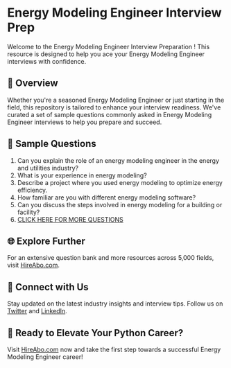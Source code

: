 # Energy Modeling Engineer Interview Prep

Welcome to the Energy Modeling Engineer Interview Preparation ! This resource is designed to help you ace your Energy Modeling Engineer interviews with confidence.

## 🚀 Overview

Whether you're a seasoned Energy Modeling Engineer or just starting in the field, this repository is tailored to enhance your interview readiness. We've curated a set of sample questions commonly asked in Energy Modeling Engineer interviews to help you prepare and succeed.

## 📝 Sample Questions

1. Can you explain the role of an energy modeling engineer in the energy and utilities industry?
2. What is your experience in energy modeling?
3. Describe a project where you used energy modeling to optimize energy efficiency.
4. How familiar are you with different energy modeling software?
5. Can you discuss the steps involved in energy modeling for a building or facility?
6. [CLICK HERE FOR MORE QUESTIONS](https://hireabo.com/job/20_1_10/Energy%20Modeling%20Engineer)

## 🌐 Explore Further

For an extensive question bank and more resources across 5,000 fields, visit [HireAbo.com](https://www.hireabo.com).

## 📱 Connect with Us

Stay updated on the latest industry insights and interview tips. Follow us on [Twitter](https://twitter.com/hireabo) and [LinkedIn](https://www.linkedin.com/in/hire-abo-3609972a8/).

## 🚀 Ready to Elevate Your Python Career?

Visit [HireAbo.com](https://www.hireabo.com) now and take the first step towards a successful Energy Modeling Engineer career!
